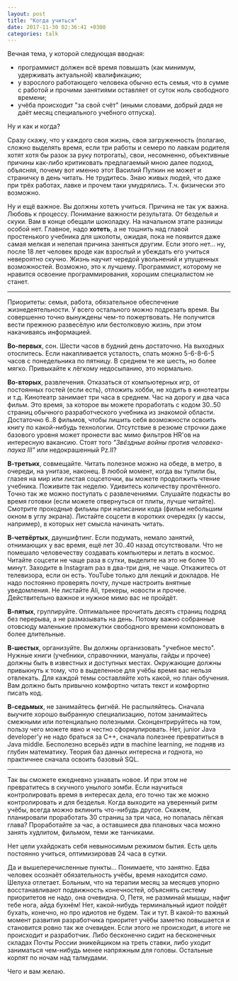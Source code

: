```yaml
---
layout: post
title: "Когда учиться"
date: 2017-11-30 02:36:41 +0300
categories: talk
---
```

Вечная тема, у которой следующая вводная:
* программист должен всё время повышать (как минимум, удерживать актуальной) квалификацию;
* у взрослого работающего человека обычно есть семья, что в сумме с работой и прочими занятиями оставляет от суток ноль свободного времени;
* учёба происходит "за свой счёт" (иными словами, добрый дядя не даёт месяц специального учебного отпуска).

Ну и как и когда?

Сразу скажу, что у каждого своя жизнь, своя загруженность (полагаю, сложно выделять время, если три работы и семеро по лавкам родителя хотят хотя бы разок за руку потрогать), свои, несомненно, объективные причины как-либо критиковать предлагаемый мною далее подход, объясняя, почему вот именно этот Василий Пупкин не может и страничку в день читать. Не трудитесь. Знаю живых людей, что даже при трёх работах, лавке и прочем таки умудрялись. Т.ч. физически это возможно.

Ну и ещё важное. Вы должны хотеть учиться. Причина не так уж важна. Любовь к процессу. Понимание важности результата. От безделья и скуки. Вам в конце обещали шоколадку. На начальном этапе разницы особой нет. Главное, надо **хотеть**, а не тошнить над главой простенького учебника для школоты, ожидая, пока не появится даже самая мелкая и нелепая причина заняться другим. Если этого нет... ну, после 18 лет человек вроде как взрослый и убеждать его учиться невероятно скучно. Жизнь научит чередой увольнений и упущенных возможностей. Возможно, это к лучшему. Программист, которому не нравится освоение программирования, хорошим специалистом не станет.

---

Приоритеты: семья, работа, обязательное обеспечение жизнедеятельности. У всего остального можно подрезать время. Вы совершенно точно вынуждены чем-то пожертвовать. Не получится вести прежнюю развесёлую или бестолковую жизнь, при этом накачиваясь информацией.

**Во-первых**, сон. Шести часов в будний день достаточно. На выходных отоспитесь. Если накапливается усталость, спать можно 5-6-8-6-5 часов с понедельника по пятницу. В среднем те же шесть, но более мягко. Привыкайте к лёгкому недосыпанию, это нормально.

**Во-вторых**, развлечения. Отказаться от компьютерных игр, от постоянных гостей (если есть), отложить хобби, не ходить в кинотеатры и т.д. Кинотеатр занимает три часа в среднем. Час на дорогу и два часа фильм. Это время, за которое вы можете проработать с кодом 30..50 страниц обычного разработческого учебника из знакомой области. Достаточно 6..8 фильмов, чтобы лишить себя возможности освоить книгу по какой-нибудь технологии. Отсутствие в резюме строчки даже базового уровня может пронести вас мимо фильтров HR'ов на интересную вакансию. Стоят того *"Звёздные войны против человека-паука III"* или недокрашенный Pz.II?

**В-третьих**, совмещайте. Читать полезное можно на обеде, в метро, в очереди, на унитазе, наконец. В любой момент, когда вы тупили бы, глазея на мир или листая соцсеточки, вы можете продолжить чтение учебника. Поживите так неделю. Удивитесь количеству прочтённого. Точно так же можно поступать с развлечениями. Слушайте подкасты во время готовки (если можете отвернуться от плиты, лучше читайте). Смотрите проходные фильмы при написании кода (фильм небольшим окном в углу экрана). Листайте соцсети в коротких очередях (у кассы, например), в которых нет смысла начинать читать.

**В-четвёртых**, дауншифтинг. Если подумать, немало занятий, отнимающих у вас время, ещё лет 30..40 назад отсутствовали. Что не помешало человечеству создавать компьютеры и летать в космос. Читайте соцсети не чаще раза в сутки, выделите на это не более 10 минут. Заходите в Instagram раз в два-три дня, не чаще. Откажитесь от телевизора, если он есть. YouTube только для лекций и докладов. Не надо постоянно проверять почту, лучше настроить внятные уведомления. Не листайте Ali, трекеры, новости и прочее. Действительно важное и нужное мимо вас не пройдёт.

**В-пятых**, группируйте. Оптимальнее прочитать десять страниц подряд без перерыва, а не размазывать на день. Потому важно собранные отовсюду маленькие промежутки свободного времени компоновать в более длительные.

**В-шестых**, организуйте. Вы должны организовать "учебное место". Нужные книги (учебники, справочники, мануалы, гайды и прочее) должны быть в известных и доступных местах. Окружающие должны привыкнуть к тому, что в выделенное для учёбы время вас нельзя отвлекать. Для каждой темы составляйте хоть какой, но план обучения. Вам должно быть привычно комфортно читать текст и комфортно писать код.

**В-седьмых**, не занимайтесь фигнёй. Не распыляйтесь. Сначала выучите хорошо выбранную специализацию, потом занимайтесь смежными или потенциально полезными. Сконцентрируйтесь на том, пользу чего можете явно и честно сформулировать. Нет, junior Java developer'у не надо браться за C++, сначала полезнее превратиться в Java middle. Бесполезно всерьёз идти в machine learning, не подняв из глубин математику. Теория баз данных интересна и годнота, но практичнее сначала освоить базовый SQL.

---

Так вы сможете ежедневно узнавать новое. И при этом не превратитесь в скучного унылого зомби. Если научиться контролировать время в интересах дела, его точно так же можно контролировать и для безделья. Когда выходите на уверенный ритм учёбы, всегда можно вклинить что-нибудь другое. Скажем, планировали проработать 30 страниц за три часа, но попалась лёгкая глава? Проработайте за час, а оставшиеся два плановых часа можно занять худлитом, фильмом, теми же танчиками.

Нет цели ухайдокать себя невыносимым режимом бытия. Есть цель постоянно учиться, оптимизировав 24 часа в сутки.

Да и вышеперечисленные пункты... Понимаете, что занятно. Едва человек осознаёт обязательность учёбы, время находится *само*. Шелуха отлетает. Больным, что на терапии месяц за месяцев упорно восстанавливают подвижность конечностей, объяснять систему приоритетов не надо, она очевидна. О, Петя, не разминай мышцы, нафиг тебе нога, айда бухнём! Нет, какой-нибудь терминальный идиот пойдёт бухать, конечно, но про идиотов не будем. Так и тут. В какой-то важный момент развития разработчика приоритет учёбы заметно повышается и становится ровно так же очевиден. Если этого не происходит, в итоге не происходит и разработчик. Либо бесконечно сидит на бесконечных складах Почты России эникейщиком на треть ставки, либо уходит заниматься чем-нибудь менее напряжным для головы. Остальные корпят по ночам над талмудами.

Чего и вам желаю.
